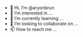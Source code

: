 - 👋 Hi, I’m @aryonbrun
- 👀 I’m interested in ...
- 🌱 I’m currently learning ...
- 💞️ I’m looking to collaborate on ...
- 📫 How to reach me ...

<!---
aryonbrun/aryonbrun is a ✨ special ✨ repository because its `README.md` (this file) appears on your GitHub profile.
You can click the Preview link to take a look at your changes.
--->
